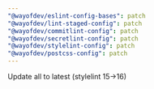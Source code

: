 ```yaml
---
"@wayofdev/eslint-config-bases": patch
"@wayofdev/lint-staged-config": patch
"@wayofdev/commitlint-config": patch
"@wayofdev/secretlint-config": patch
"@wayofdev/stylelint-config": patch
"@wayofdev/postcss-config": patch
---
```


Update all to latest (stylelint 15->16)

